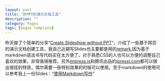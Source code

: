```yaml
---
layout: post
title: "非PPT的演示文档工具"
description: ""
category: Pages
tags: [pages template]
---
```

昨天做了个简单的分享“[Create Slideshow without PPT](/slides/create_slideshow_without_ppt/slides.html)”，介绍了一些基于网页的演示文档创建工具，我自己近期写Slides也主要都是用的[remark](https://github.com/gnab/remark),因为基于markdown语法书写代码实在太方便了，对于熟悉CSS的人也可以方便的调整自己喜欢的效果，非常值得推荐。另外[impress.js](http://bartaz.github.io/impress.js/)和腾讯出品的[ipresst.com](http://www.ipresst.com/play/5150364e7589b6021d000021)都可以做出很炫的特效，偶尔需要一些特别效果的时候可以使用。至于markdown的使用可以参考我上一份Slides：“[使用Markdown写作](/slides/markdown/markdown.html)”
